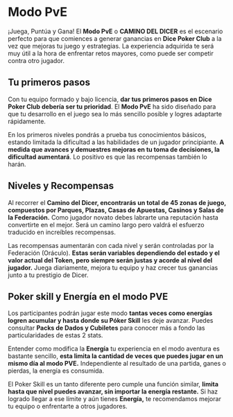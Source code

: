 # Modo PvE

¡Juega, Puntúa y Gana! El **Modo PvE** o **CAMINO DEL DICER** es el escenario perfecto para que comiences a generar ganancias en **Dice Poker Club** a la vez que mejoras tu juego y estrategias. La experiencia adquirida te será muy útil a la hora de enfrentar retos mayores, como puede ser competir contra otro jugador.

## **Tu primeros pasos**

Con tu equipo formado y bajo licencia, **dar tus primeros pasos en Dice Poker Club debería ser tu prioridad**. El **Modo PvE** ha sido diseñado para que tu desarrollo en el juego sea lo más sencillo posible y logres adaptarte rápidamente.

En los primeros niveles pondrás a prueba tus conocimientos básicos, estando limitada la dificultad a las habilidades de un jugador principiante. **A medida que avances y demuestres mejoras en tu toma de decisiones, la dificultad aumentará**. Lo positivo es que las recompensas también lo harán.

## Niveles y Recompensas

Al recorrer el **Camino del Dicer, encontrarás un total de 45 zonas de juego, compuestos por Parques, Plazas, Casas de Apuestas, Casinos y Salas de la Federación.** Como jugador novato debes labrarte una reputación hasta convertirte en el mejor. Será un camino largo pero valdrá el esfuerzo traducido en increíbles recompensas.

Las recompensas aumentarán con cada nivel y serán controladas por la Federación (Oráculo). **Estas serán variables dependiendo del estado y el valor actual del Token, pero siempre serán justas y acorde al nivel del jugador.** Juega diariamente, mejora tu equipo y haz crecer tus ganancias junto a tu prestigio de Dicer.

## Poker skill y Energía en el modo PVE

Los participantes podrán jugar este modo **tantas veces como energías logren acumular y hasta donde su Póker Skill** les deje avanzar. Puedes consultar **Packs de Dados y Cubiletes** para conocer más a fondo las particularidades de estas 2 stats.

Entender como modifica la **Energía** tu experiencia en el modo aventura es bastante sencillo, **esta limita la cantidad de veces que puedes jugar en un mismo día al modo PVE.** Independiente al resultado de una partida, ganes o pierdas, la energía es consumida.

El Poker Skill es un tanto diferente pero cumple una función similar, **limita hasta que nivel puedes avanzar, sin importar la energía restante.** Si haz logrado llegar a ese límite y aún tienes **Energía,** te recomendamos mejorar tu equipo o enfrentarte a otros jugadores.